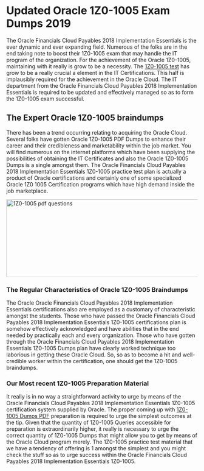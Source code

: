 <h1><strong>Updated Oracle 1Z0-1005 Exam Dumps 2019</strong></h1>
<p>The Oracle Financials Cloud Payables 2018 Implementation Essentials is the ever dynamic and ever expanding field. Numerous of the folks are in the end taking note to boost their 1Z0-1005 exam that may handle the IT program of the organization. For the achievement of the Oracle 1Z0-1005, maintaining with it really is grow to be a necessity. The <a href="https://www.securedumps.com/1Z0-1005-cheat-sheet.html">1Z0-1005 test</a> has grow to be a really crucial a element in the IT Certifications. This half is implausibly required for the achievement in the Oracle Cloud. The IT department from the Oracle Financials Cloud Payables 2018 Implementation Essentials is required to be updated and effectively managed so as to form the 1Z0-1005 exam successful.</p>
<h2><strong>The Expert Oracle 1Z0-1005 braindumps</strong></h2>
<p>There has been a trend occurring relating to acquiring the Oracle Cloud. Several folks have gotten Oracle 1Z0-1005 PDF Dumps to enhance their career and their credibleness and marketability within the job market. You will find numerous on the internet platforms which have been supplying the possibilities of obtaining the IT Certificates and also the Oracle 1Z0-1005 Dumps is a single amongst them. The Oracle Financials Cloud Payables 2018 Implementation Essentials 1Z0-1005 practice test plan is actually a product of Oracle certifications and certainly one of some specialized Oracle 1Z0 1005 Certification programs which have high demand inside the job marketplace.</p>
<p><a href="https://www.securedumps.com/1Z0-1005-cheat-sheet.html"><img src="https://i.imgur.com/LkNlujf.jpg" alt="1Z0-1005 pdf questions" width="550" height="204" /></a></p>
<h3><strong>The Regular Characteristics of Oracle 1Z0-1005 Braindumps</strong></h3>
<p>The Oracle Oracle Financials Cloud Payables 2018 Implementation Essentials certifications also are employed as a customary of characteristic amongst the students. Those who have passed the Oracle Financials Cloud Payables 2018 Implementation Essentials 1Z0-1005 certifications plan is somehow effectively acknowledged and have abilities that in the end needed by practically each and every organization. Those who have gotten through the Oracle Financials Cloud Payables 2018 Implementation Essentials 1Z0-1005 Dumps plan have clearly worked technique too laborious in getting these Oracle Cloud. So, so as to become a hit and well- credible worker within the certification, one should get the 1Z0-1005 braindumps.</p>
<h3><strong>Our Most recent 1Z0-1005 Preparation Material</strong></h3>
<p>It really is in no way a straightforward activity to urge by means of the Oracle Financials Cloud Payables 2018 Implementation Essentials 1Z0-1005 certification system supplied by Oracle. The proper coming up with <a href="https://www.securedumps.com/1Z0-1005-cheat-sheet.html">1Z0-1005 Dumps PDF</a> preparation is required to urge the simplest outcomes at the tip. Given that the quantity of 1Z0-1005 Queries accessible for preparation is extraordinarily higher, it really is necessary to urge the correct quantity of 1Z0-1005 Dumps that might allow you to get by means of the Oracle Cloud program merely. The 1Z0-1005 practice test material that we have a tendency of offering is 1 amongst the simplest and you might check the stuff so as to urge success within the Oracle Financials Cloud Payables 2018 Implementation Essentials 1Z0-1005.</p>
